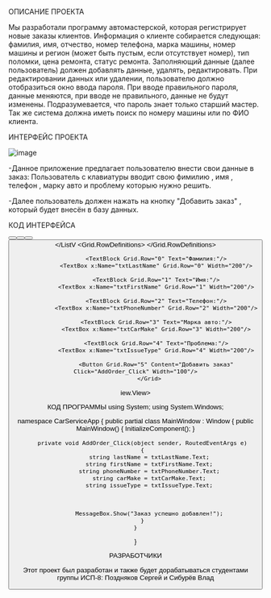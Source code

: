 ОПИСАНИЕ ПРОЕКТА

Мы разработали программу автомастерской, которая регистрирует новые заказы клиентов. Информация о клиенте собирается следующая: фамилия, имя, отчество, номер телефона, марка машины, номер машины и регион (может быть пустым, если отсутствует номер), тип поломки, цена ремонта, статус ремонта.
Заполняющий данные (далее пользователь) должен добавлять данные, удалять, редактировать. 
При редактировании данных или удалении, пользователю должно отобразиться окно ввода пароля. При вводе правильного пароля, данные меняются, при вводе не правильного, данные не будут изменены. Подразумевается, что пароль знает только старший мастер.
Так же система должна иметь поиск по номеру машины или по ФИО клиента.

ИНТЕРФЕЙС ПРОЕКТА



![image](https://github.com/sergey675/WpfApp3/assets/161806606/738fa516-c565-4963-a1dd-f18219c8ad33)

-Данное приложение предлагает пользователю внести свои данные в заказ: Пользователь с клавиатуры вводит свою фимилию , имя , телефон , марку авто и проблему которыю нужно решить.

-Далее пользователь должен нажать на кнопку "Добавить заказ" , который будет внесён в базу данных.

КОД ИНТЕРФЕЙСА

<Window x:Class="WPFApp.MainWindow"
        xmlns="http://schemas.microsoft.com/winfx/2006/xaml/presentation"
        xmlns:x="http://schemas.microsoft.com/winfx/2006/xaml"
        Title="Product Viewer" Height="450" Width="800">
    <Grid>
        <StackPanel Orientation="Horizontal" HorizontalAlignment="Center" VerticalAlignment="Top" Margin="0,10,0,0">
            <Button Content="Phones" Click="ShowPhones" Margin="5"/>
            <Button Content="Headphones" Click="ShowHeadphones" Margin="5"/>
            <Button Content="Tablets" Click="ShowTablets" Margin="5"/>
            <Button Content="All Categories" Click="ShowAllCategories" Margin="5"/>
        </StackPanel>
        <ListView x:Name="productsListView" HorizontalAlignment="Center" VerticalAlignment="Center" Margin="0,50,0,0">
            <ListV>
                <GridView>
                    <GridViewColumn Header="Name" DisplayMemberBinding="{Binding Name}"/>
                    <GridViewColumn Header="Manufacturer" DisplayMemberBinding="{Binding Manufacturer}"/>
                    <GridViewColumn Header="Warranty" DisplayMemberBinding="{Binding Warranty}"/>
                    <GridViewColumn Header="Price" DisplayMemberBinding="{Binding Price}"/>
                </GridView>
            </ListV<Window x:Class="CarServiceApp.MainWindow"
        xmlns="http://schemas.microsoft.com/winfx/2006/xaml/presentation"
        xmlns:x="http://schemas.microsoft.com/winfx/2006/xaml"
        Title="Car Service App" Height="350" Width="525">
            <Grid>
                <Grid.RowDefinitions>
                    <RowDefinition Height="Auto"/>
                    <RowDefinition Height="Auto"/>
                    <RowDefinition Height="Auto"/>
                    <RowDefinition Height="Auto"/>
                    <RowDefinition Height="Auto"/>
                    <RowDefinition Height="Auto"/>
                </Grid.RowDefinitions>

                <TextBlock Grid.Row="0" Text="Фамилия:"/>
                <TextBox x:Name="txtLastName" Grid.Row="0" Width="200"/>

                <TextBlock Grid.Row="1" Text="Имя:"/>
                <TextBox x:Name="txtFirstName" Grid.Row="1" Width="200"/>

                <TextBlock Grid.Row="2" Text="Телефон:"/>
                <TextBox x:Name="txtPhoneNumber" Grid.Row="2" Width="200"/>

                <TextBlock Grid.Row="3" Text="Марка авто:"/>
                <TextBox x:Name="txtCarMake" Grid.Row="3" Width="200"/>

                <TextBlock Grid.Row="4" Text="Проблема:"/>
                <TextBox x:Name="txtIssueType" Grid.Row="4" Width="200"/>

                <Button Grid.Row="5" Content="Добавить заказ" Click="AddOrder_Click" Width="100"/>
            </Grid>
</Window> iew.View>
        </ListView>
    </Grid>
</Window>

КОД ПРОГРАММЫ
using System;
using System.Windows;

namespace CarServiceApp
{
    public partial class MainWindow : Window
    {
        public MainWindow()
        {
            InitializeComponent();
        }

        private void AddOrder_Click(object sender, RoutedEventArgs e)
        {
            string lastName = txtLastName.Text;
            string firstName = txtFirstName.Text;
            string phoneNumber = txtPhoneNumber.Text;
            string carMake = txtCarMake.Text;
            string issueType = txtIssueType.Text;



            MessageBox.Show("Заказ успешно добавлен!");
        }
    }
}




РАЗРАБОТЧИКИ

Этот проект был разработан и также будет дорабатываться студентами группы ИСП-8: Поздняков Сергей и Сибурёв Влад







